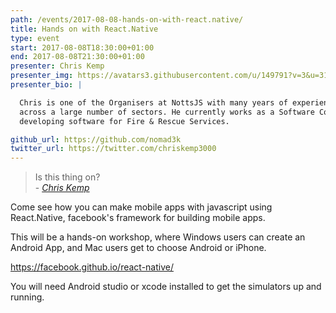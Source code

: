 ```yaml
---
path: /events/2017-08-08-hands-on-with-react.native/
title: Hands on with React.Native
type: event
start: 2017-08-08T18:30:00+01:00
end: 2017-08-08T21:30:00+01:00
presenter: Chris Kemp
presenter_img: https://avatars3.githubusercontent.com/u/149791?v=3&u=31f0d9e778f98852a3d3d6407c753d029235a640&s=400
presenter_bio: |

  Chris is one of the Organisers at NottsJS with many years of experience in IT
  across a large number of sectors. He currently works as a Software Contractor
  developing software for Fire & Rescue Services.

github_url: https://github.com/nomad3k
twitter_url: https://twitter.com/chriskemp3000
---
```


> Is this thing on?<br />- _[Chris Kemp](https://twitter.com/nomad3k/)_

Come see how you can make mobile apps with javascript using React.Native,
facebook's framework for building mobile apps.

This will be a hands-on workshop, where Windows users can create an Android App,
and Mac users get to choose Android or iPhone.

<https://facebook.github.io/react-native/>

You will need Android studio or xcode installed to get the simulators up and
running.
